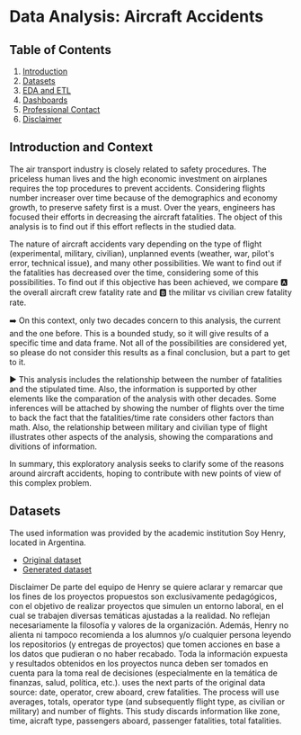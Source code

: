 # Data Analysis: Aircraft Accidents

## Table of Contents
1. [Introduction](#introduction)
2. [Datasets](#datasets)
3. [EDA and ETL](#eda-and-etl)
4. [Dashboards](#dashboards)
5. [Professional Contact](#contact)
6. [Disclaimer](#disclaimer)
  

## Introduction and Context <a name="introduction"></a>

The air transport industry is closely related to safety procedures. The priceless human lives and the high economic investment on airplanes requires the top procedures to prevent accidents. Considering flights number increaser over time because of the demographics and economy growth, to preserve safety first is a must. Over the years, engineers has focused their efforts in decreasing the aircraft fatalities. The object of this analysis is to find out if this effort reflects in the studied data.

The nature of aircraft accidents vary depending on the type of flight (experimental, military, civilian), unplanned events (weather, war, pilot's error, technical issue), and many other possibilities. We want to find out if the fatalities has decreased over the time, considering some of this possibilities. To find out if this objective has been achieved, we compare :a: the overall aircraft crew fatality rate and :b: the militar vs civilian crew fatality rate.

:arrow_right: On this context, only two decades concern to this analysis, the current and the one before. This is a bounded study, so it will give results of a specific time and data frame. Not all of the possibilities are considered yet, so please do not consider this results as a final conclusion, but a part to get to it. 

:arrow_forward: This analysis includes the relationship between the number of fatalities and the stipulated time. Also, the information is supported by other elements like the comparation of the analysis with other decades. Some inferences will be attached by showing the number of flights over the time to back the fact that the fatalities/time rate considers other factors than math. Also, the relationship between military and civilian type of flight illustrates other aspects of the analysis, showing the comparations and divitions of information.

In summary, this exploratory analysis seeks to clarify some of the reasons around aircraft accidents, hoping to contribute with new points of view of this complex problem.

## Datasets <a name="datasets"></a>

The used information was provided by the academic institution Soy Henry, located in Argentina.
- [Original dataset](https://github.com/GRP-777/Data_Analysis-Aircraft_Accidents/blob/master/AccidentesAviones.csv)
- [Generated dataset](https://github.com/GRP-777/Data_Analysis-Aircraft_Accidents/blob/master/AircraftAccidentsFinalF.csv)





Disclaimer
De parte del equipo de Henry se quiere aclarar y remarcar que los fines de los proyectos propuestos son exclusivamente pedagógicos, con el objetivo de realizar proyectos que simulen un entorno laboral, en el cual se trabajen diversas temáticas ajustadas a la realidad. No reflejan necesariamente la filosofía y valores de la organización. Además, Henry no alienta ni tampoco recomienda a los alumnos y/o cualquier persona leyendo los repositorios (y entregas de proyectos) que tomen acciones en base a los datos que pudieran o no haber recabado. Toda la información expuesta y resultados obtenidos en los proyectos nunca deben ser tomados en cuenta para la toma real de decisiones (especialmente en la temática de finanzas, salud, política, etc.).
 uses the next parts of the original data source: date, operator, crew aboard, crew fatalities. The process will use averages, totals, operator type (and subsequently flight type, as civilian or military) and number of flights. This study discards information like zone, time, aicraft type, passengers aboard, passenger fatalities, total fatalities.



